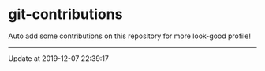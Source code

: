 # git-contributions

Auto add some contributions on this repository for more look-good profile!

---

Update at 2019-12-07 22:39:17
